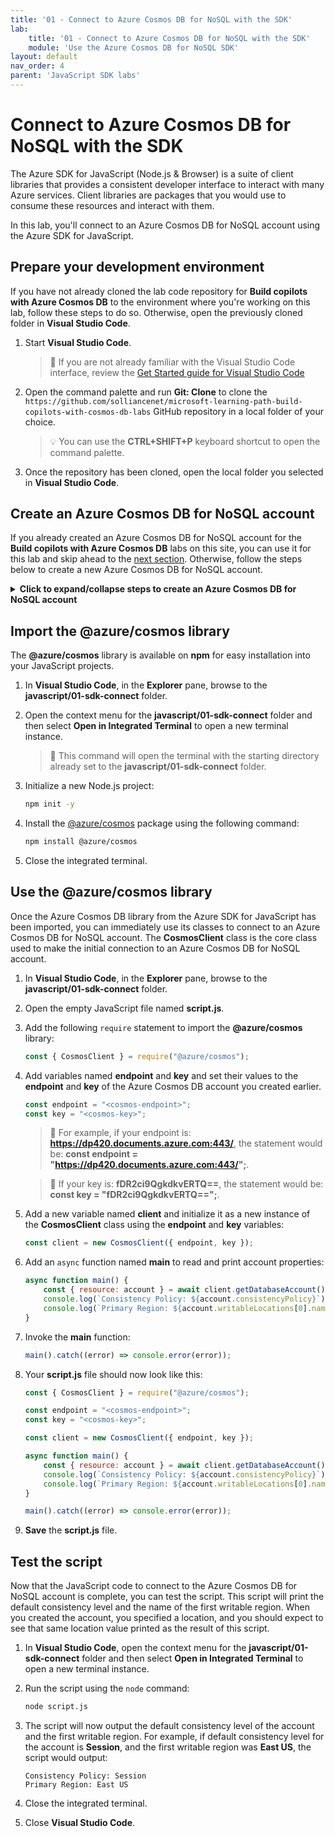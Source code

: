 ```yaml
---
title: '01 - Connect to Azure Cosmos DB for NoSQL with the SDK'
lab:
    title: '01 - Connect to Azure Cosmos DB for NoSQL with the SDK'
    module: 'Use the Azure Cosmos DB for NoSQL SDK'
layout: default
nav_order: 4
parent: 'JavaScript SDK labs'
---
```


# Connect to Azure Cosmos DB for NoSQL with the SDK

The Azure SDK for JavaScript (Node.js & Browser) is a suite of client libraries that provides a consistent developer interface to interact with many Azure services. Client libraries are packages that you would use to consume these resources and interact with them.

In this lab, you'll connect to an Azure Cosmos DB for NoSQL account using the Azure SDK for JavaScript.

## Prepare your development environment

If you have not already cloned the lab code repository for **Build copilots with Azure Cosmos DB** to the environment where you're working on this lab, follow these steps to do so. Otherwise, open the previously cloned folder in **Visual Studio Code**.

1. Start **Visual Studio Code**.

    > &#128221; If you are not already familiar with the Visual Studio Code interface, review the [Get Started guide for Visual Studio Code][code.visualstudio.com/docs/getstarted]

1. Open the command palette and run **Git: Clone** to clone the ``https://github.com/solliancenet/microsoft-learning-path-build-copilots-with-cosmos-db-labs`` GitHub repository in a local folder of your choice.

    > &#128161; You can use the **CTRL+SHIFT+P** keyboard shortcut to open the command palette.

1. Once the repository has been cloned, open the local folder you selected in **Visual Studio Code**.

## Create an Azure Cosmos DB for NoSQL account

If you already created an Azure Cosmos DB for NoSQL account for the **Build copilots with Azure Cosmos DB** labs on this site, you can use it for this lab and skip ahead to the [next section](#import-the-azurecosmos-library). Otherwise, follow the steps below to create a new Azure Cosmos DB for NoSQL account.

<details markdown=1>
<summary markdown="span"><strong>Click to expand/collapse steps to create an Azure Cosmos DB for NoSQL account</strong></summary>

Azure Cosmos DB is a cloud-based NoSQL database service that supports multiple APIs. When provisioning an Azure Cosmos DB account for the first time, you will select which of the APIs you want the account to support. Once the Azure Cosmos DB for NoSQL account is done provisioning, you can retrieve the endpoint and key and use them to connect to the Azure Cosmos DB for NoSQL account using the Azure SDK for Python or any other SDK of your choice.

1. In a new web browser window or tab, navigate to the Azure portal (``portal.azure.com``).

2. Sign into the portal using the Microsoft credentials associated with your subscription.

3. Select **+ Create a resource**, search for *Cosmos DB*, and then create a new **Azure Cosmos DB for NoSQL** account resource with the following settings, leaving all remaining settings to their default values:

    | **Setting** | **Value** |
    | ---: | :--- |
    | **Subscription** | *Your existing Azure subscription* |
    | **Resource group** | *Select an existing or create a new resource group* |
    | **Account Name** | *Enter a globally unique name* |
    | **Location** | *Choose any available region* |
    | **Capacity mode** | *Serverless* |
    | **Apply Free Tier Discount** | *Do Not Apply* |

    > &#128221; Your lab environments may have restrictions preventing you from creating a new resource group. If that is the case, use the existing pre-created resource group.

4. Wait for the deployment task to complete before continuing with this task.

5. Go to the newly created **Azure Cosmos DB** account resource and navigate to the **Keys** pane.

6. This pane contains the connection details and credentials necessary to connect to the account from the SDK. Specifically:

    1. Notice the **URI** field. You will use this **endpoint** value later in this exercise.

    2. Notice the **PRIMARY KEY** field. You will use this **key** value later in this exercise.

7. Keep the browser tab open, as we will return to it later.

</details>

## Import the @azure/cosmos library

The **@azure/cosmos** library is available on **npm** for easy installation into your JavaScript projects.

1. In **Visual Studio Code**, in the **Explorer** pane, browse to the **javascript/01-sdk-connect** folder.

1. Open the context menu for the **javascript/01-sdk-connect** folder and then select **Open in Integrated Terminal** to open a new terminal instance.

    > &#128221; This command will open the terminal with the starting directory already set to the **javascript/01-sdk-connect** folder.

1. Initialize a new Node.js project:

    ```bash
    npm init -y
    ```

1. Install the [@azure/cosmos][npmjs.com/package/@azure/cosmos] package using the following command:

    ```bash
    npm install @azure/cosmos
    ```

1. Close the integrated terminal.

## Use the @azure/cosmos library

Once the Azure Cosmos DB library from the Azure SDK for JavaScript has been imported, you can immediately use its classes to connect to an Azure Cosmos DB for NoSQL account. The **CosmosClient** class is the core class used to make the initial connection to an Azure Cosmos DB for NoSQL account.

1. In **Visual Studio Code**, in the **Explorer** pane, browse to the **javascript/01-sdk-connect** folder.

1. Open the empty JavaScript file named **script.js**.

1. Add the following `require` statement to import the **@azure/cosmos** library:

    ```javascript
    const { CosmosClient } = require("@azure/cosmos");
    ```

1. Add variables named **endpoint** and **key** and set their values to the **endpoint** and **key** of the Azure Cosmos DB account you created earlier.

    ```javascript
    const endpoint = "<cosmos-endpoint>";
    const key = "<cosmos-key>";
    ```

    > &#128221; For example, if your endpoint is: **https://dp420.documents.azure.com:443/**, the statement would be: **const endpoint = "https://dp420.documents.azure.com:443/";**.

    > &#128221; If your key is: **fDR2ci9QgkdkvERTQ==**, the statement would be: **const key = "fDR2ci9QgkdkvERTQ==";**.

1. Add a new variable named **client** and initialize it as a new instance of the **CosmosClient** class using the **endpoint** and **key** variables:

    ```javascript
    const client = new CosmosClient({ endpoint, key });
    ```

1. Add an `async` function named **main** to read and print account properties:

    ```javascript
    async function main() {
        const { resource: account } = await client.getDatabaseAccount();
        console.log(`Consistency Policy: ${account.consistencyPolicy}`);
        console.log(`Primary Region: ${account.writableLocations[0].name}`);
    }
    ```

1. Invoke the **main** function:

    ```javascript
    main().catch((error) => console.error(error));
    ```

1. Your **script.js** file should now look like this:

    ```javascript
    const { CosmosClient } = require("@azure/cosmos");

    const endpoint = "<cosmos-endpoint>";
    const key = "<cosmos-key>";

    const client = new CosmosClient({ endpoint, key });

    async function main() {
        const { resource: account } = await client.getDatabaseAccount();
        console.log(`Consistency Policy: ${account.consistencyPolicy}`);
        console.log(`Primary Region: ${account.writableLocations[0].name}`);
    }

    main().catch((error) => console.error(error));
    ```

1. **Save** the **script.js** file.

## Test the script

Now that the JavaScript code to connect to the Azure Cosmos DB for NoSQL account is complete, you can test the script. This script will print the default consistency level and the name of the first writable region. When you created the account, you specified a location, and you should expect to see that same location value printed as the result of this script.

1. In **Visual Studio Code**, open the context menu for the **javascript/01-sdk-connect** folder and then select **Open in Integrated Terminal** to open a new terminal instance.

1. Run the script using the `node` command:

    ```bash
    node script.js
    ```

1. The script will now output the default consistency level of the account and the first writable region. For example, if default consistency level for the account is **Session**, and the first writable region was **East US**, the script would output:

    ```text
    Consistency Policy: Session
    Primary Region: East US
    ```

1. Close the integrated terminal.

1. Close **Visual Studio Code**.

[code.visualstudio.com/docs/getstarted]: https://code.visualstudio.com/docs/getstarted/tips-and-tricks
[npmjs.com/package/@azure/cosmos]: https://www.npmjs.com/package/@azure/cosmos
